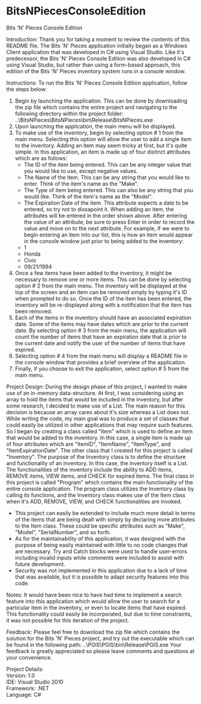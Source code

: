 # BitsNPiecesConsoleEdition

Bits 'N' Pieces Console Edition

Introduction: Thank you for taking a moment to review the contents of this README file.  The Bits 'N' Pieces application initially began as a Windows Client application that was developed in C# using Visual Studio.  Like it's predecessor, the Bits 'N' Pieces Console Edition was also developed in C# using Visual Studio, but rather than using a form-based approach, this edition of the Bits 'N' Pieces inventory system runs in a console window.

Instructions: To run the Bits 'N' Pieces Console Edition application, follow the steps below:
1. Begin by launching the application.  This can be done by downloading the zip file which contains the entire project and navigating to the following directory within the project folder: ..\BitsNPieces\BitsNPieces\bin\Release\BitsNPieces.exe
2. Upon launching the application, the main menu will be displayed.
3. To make use of the inventory, begin by selecting option # 1 from the main menu.  Selecting this option will allow the user to add a single item to the inventory.  Adding an item may seem tricky at first, but it's quite simple.  In this application, an item is made up of four distinct attributes which are as follows: 
    * The ID of the item being entered.  This can be any integer value that you would like to use, except negative values.
    * The Name of the item.  This can be any string that you would like to enter.  Think of the item's name as the "Make".
    * The Type of item being entered.  This can also be any string that you would like.  Think of the item's name as the "Model".
    * The Expiration Date of the item.  This attribute expects a date to be entered, so try not to dissapoint it.
When adding an item, the attributes will be entered in the order shown above.  After entering the value of an attribute, be sure to press Enter in order to record the value and move on to the next attribute.  For example, if we were to begin entering an item into our list, this is how an item would appear in the console window just prior to being added to the inventory:
    * 1
    * Honda
    * Civic
    * 09/21/1994
4. Once a few items have been added to the inventory, it might be necessary to remove one or more items.  This can be done by selecting option # 2 from the main menu.  The inventory will be displayed at the top of the screen and an item can be removed simply by typing it's ID when prompted to do so.  Once the ID of the item has been entered, the inventory will be re-displayed along with a notification that the item has been removed.
5. Each of the items in the inventory should have an associated expiration date.  Some of the items may have dates which are prior to the current date.  By selecting option # 3 from the main menu, the application will count the number of items that have an expiration date that is prior to the current date and notify the user of the number of items that have expired.
6. Selecting option # 4 from the main menu will display a README file in the console window that provides a brief overview of the application.
7. Finally, if you choose to exit the application, select option # 5 from the main menu.

Project Design: During the design phase of this project, I wanted to make use of an in-memory data-structure.  At first, I was considering using an array to hold the items that would be included in the inventory, but after some research, I decided to make use of a List.  The main reason for this decision is because an array cares about it's size whereas a List does not.  While writing the code, my main goal was to produce a set of classes that could easily be utilized in other applications that may require such features.
So I began by creating a class called "Item" which is used to define an item that would be added to the inventory.  In this case, a single item is made up of four attributes which are "ItemID", "ItemName", "ItemType", and "ItemExpirationDate".  The other class that I created for this project is called "Inventory".  The purpose of the Inventory class is to define the structure and functionality of an inventory.  In this case, the inventory itself is a List.  The functionalities of the inventory include the ability to ADD items, REMOVE items, VIEW items, and CHECK for expired items. The final class in this project is called "Program" which contains the main functionality of the entire console application.  The program class utilizes the Inventory class by calling its functions, and the Inventory class makes use of the Item class when it's ADD, REMOVE, VIEW, and CHECK functionalities are invoked.
- This project can easily be extended to include much more detail in terms of the items that are being dealt with simply by declaring more attributes to the Item class.  These could be specific attributes such as "Make", "Model", "SerialNumber", and so forth.
- As for the maintainability of this application, it was designed with the purpose of being easily maintained with little to no code changes that are necessary.  Try and Catch blocks were used to handle user-errors including invalid inputs while comments were included to assist with future development.
- Security was not implemented in this application due to a lack of time that was available, but it is possible to adapt security features into this code.

Notes: It would have been nice to have had time to implement a search feature into this application which would allow the user to search for a particular item in the inventory, or even to locate items that have expired.  This functionality could easily be incorporated, but due to time constraints, it was not possible for this iteration of the project.

Feedback: Please feel free to download the zip file which contains the solution for the Bits 'N' Pieces project, and try out the executable which can be found in the following path: ..\PGIS\PGIS\bin\Release\PGIS.exe
Your feedback is greatly appreciated so please leave comments and questions at your convenience.

Project Details:                               
Version: 1.0                               
IDE: Visual Studio 2010                              
Framework: .NET                             
Language: C#                               
